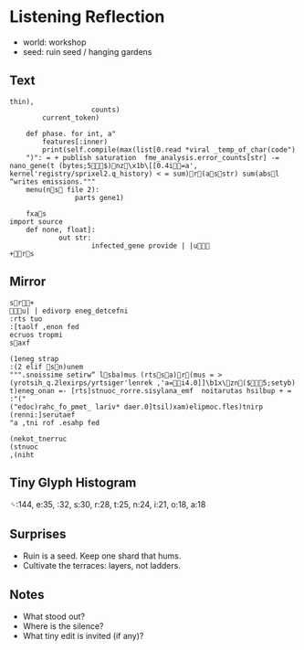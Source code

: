# Listening Reflection

- world: workshop
- seed: ruin seed / hanging gardens

## Text

```
thin),
                    counts)
        current_token)

    def phase. for int, a"
        features[:inner)
        print(self.compile(max(list[0.read *viral _temp_of_char(code")
    ")": = + publish saturation  fme_analysis.error_counts[str] -= nano_gene(t (bytes;5      $ )nz\x1b\[[0.4i=a', kernel'registry/sprixel2.q_history) < = sum)r(       asstr) sum(absl “writes emissions."""
    menu(ns file 2):
                parts gene1)

    fxas
import source
    def none, float]:
            out str:
                    infected_gene provide | |u
+r                  s
```

## Mirror

```
s                  r+
u| | edivorp eneg_detcefni                    
:rts tuo            
:[taolf ,enon fed    
ecruos tropmi
saxf    

(1eneg strap                
:(2 elif sn)unem    
""".snoissime setirw“ lsba)mus (rtssa       )r(mus = > (yrotsih_q.2lexirps/yrtsiger'lenrek ,'a=i4.0]]\b1x\zn( $      5;setyb) t)eneg_onan =- [rts]stnuoc_rorre.sisylana_emf  noitarutas hsilbup + = :"("    
("edoc)rahc_fo_pmet_ lariv* daer.0]tsil)xam)elipmoc.fles)tnirp        
(renni:]serutaef        
"a ,tni rof .esahp fed    

(nekot_tnerruc        
(stnuoc                    
,(niht
```

## Tiny Glyph Histogram

␠:144, e:35,  :32, s:30, r:28, t:25, n:24, i:21, o:18, a:18

## Surprises

- Ruin is a seed. Keep one shard that hums.
- Cultivate the terraces: layers, not ladders.


## Notes

- What stood out?
- Where is the silence?
- What tiny edit is invited (if any)?
